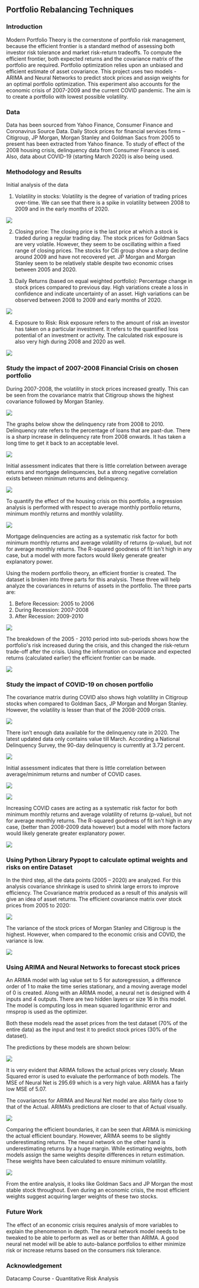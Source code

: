 ## Portfolio Rebalancing Techniques

### Introduction

Modern Portfolio Theory is the cornerstone of portfolio risk management, because the efficient frontier is a standard method of assessing both investor risk tolerance and market risk-return tradeoffs. To compute the efficient frontier, both expected returns and the covariance matrix of the portfolio are required. Portfolio optimization relies upon an unbiased and efficient estimate of asset covariance.
This project uses two models - ARIMA and Neural Networks to predict stock prices and assign weights for an optimal portfolio optimization. This experiment also accounts for the economic crisis of 2007-2009 and the current COVID pandemic. The aim is to create a portfolio with lowest possible volatility. 

### Data

Data has been sourced from Yahoo Finance, Consumer Finance and Coronavirus Source Data. Daily Stock prices for financial services firms – Citigroup, JP Morgan, Morgan Stanley and Goldman Sacs from 2005 to present has been extracted from Yahoo finance. To study of effect of the 2008 housing crisis, delinquency data from Consumer Finance is used. Also, data about COVID-19 (starting March 2020) is also being used.

### Methodology and Results

Initial analysis of the data

1.	Volatility in stocks: Volatility is the degree of variation of trading prices over-time. We can see that there is a spike in volatility between 2008 to 2009 and in the early months of 2020. 

![](Images/Screen%20Shot%202020-11-19%20at%2010.11.46%20AM.png)

2.	Closing price: The closing price is the last price at which a stock is traded during a regular trading day. The stock prices for Goldman Sacs are very volatile. However, they seem to be oscillating within a fixed range of closing prices. The stocks for Citi group show a sharp decline around 2009 and have not recovered yet. JP Morgan and Morgan Stanley seem to be relatively stable despite two economic crises between 2005 and 2020.

3.	Daily Returns (based on equal weighted portfolio): Percentage change in stock prices compared to previous day. High variations create a loss in confidence and indicate uncertainty of an asset. High variations can be observed between 2008 to 2009 and early months of 2020. 

![](Images/Screen%20Shot%202020-11-19%20at%2010.12.07%20AM.png)

4.	Exposure to Risk: Risk exposure refers to the amount of risk an investor has taken on a particular investment. It refers to the quantified loss potential of an investment or activity. The calculated risk exposure is also very high during 2008 and 2020 as well.

![](Images/Screen%20Shot%202020-11-19%20at%2010.12.15%20AM.png)


### Study the impact of 2007-2008 Financial Crisis on chosen portfolio

During 2007-2008, the volatility in stock prices increased greatly. This can be seen from the covariance matrix that Citigroup shows the highest covariance followed by Morgan Stanley.

![](Images/Screen%20Shot%202020-11-19%20at%2010.12.26%20AM.png)

The graphs below show the delinquency rate from 2008 to 2010. Delinquency rate refers to the percentage of loans that are past-due. There is a sharp increase in delinquency rate from 2008 onwards. It has taken a long time to get it back to an acceptable level. 

![](Images/Screen%20Shot%202020-11-19%20at%2010.12.34%20AM.png)

Initial assessment indicates that there is little correlation between average returns and mortgage delinquencies, but a strong negative correlation exists between minimum returns and delinquency.

![](Images/Screen%20Shot%202020-11-19%20at%2010.12.42%20AM.png)

To quantify the effect of the housing crisis on this portfolio, a regression analysis is performed with respect to average monthly portfolio returns, minimum monthly returns and monthly volatility. 

![](Images/Screen%20Shot%202020-11-19%20at%2010.12.51%20AM.png)

Mortgage delinquencies are acting as a systematic risk factor for both minimum monthly returns and average volatility of returns (p-value), but not for average monthly returns. The R-squared goodness of fit isn't high in any case, but a model with more factors would likely generate greater explanatory power.

Using the modern portfolio theory, an efficient frontier is created. The dataset is broken into three parts for this analysis. These three will help analyze the covariances in returns of assets in the portfolio. The three parts are:
1.	Before Recession: 2005 to 2006
2.	During Recession: 2007-2008
3.	After Recession: 2009-2010

![](Images/Screen%20Shot%202020-11-19%20at%2010.13.00%20AM.png)

The breakdown of the 2005 - 2010 period into sub-periods shows how the portfolio's risk increased during the crisis, and this changed the risk-return trade-off after the crisis. Using the information on covariance and expected returns (calculated earlier) the efficient frontier can be made. 

![](Images/Screen%20Shot%202020-11-19%20at%2010.13.10%20AM.png)

### Study the impact of COVID-19 on chosen portfolio

The covariance matrix during COVID also shows high volatility in Citigroup stocks when compared to Goldman Sacs, JP Morgan and Morgan Stanley. However, the volatility is lesser than that of the 2008-2009 crisis. 

![](Images/Screen%20Shot%202020-11-19%20at%2010.13.18%20AM.png)

There isn’t enough data available for the delinquency rate in 2020. The latest updated data only contains value till March. According a National Delinquency Survey, the 90-day delinquency is currently at 3.72 percent. 

![](Images/Screen%20Shot%202020-11-19%20at%2010.13.27%20AM.png)

Initial assessment indicates that there is little correlation between average/minimum returns and number of COVID cases.

![](Images/Screen%20Shot%202020-11-19%20at%2010.13.35%20AM.png)

![](Images/Screen%20Shot%202020-11-19%20at%2010.36.29%20AM.png)

Increasing COVID cases are acting as a systematic risk factor for both minimum monthly returns and average volatility of returns (p-value), but not for average monthly returns. The R-squared goodness of fit isn't high in any case, (better than 2008-2009 data however) but a model with more factors would likely generate greater explanatory power.

![](Images/Screen%20Shot%202020-11-19%20at%2010.13.44%20AM.png)

### Using Python Library Pypopt to calculate optimal weights and risks on entire Dataset

In the third step, all the data points (2005 – 2020) are analyzed. For this analysis covariance shrinkage is used to shrink large errors to improve efficiency. The Covariance matrix produced as a result of this analysis will give an idea of asset returns. The efficient covariance matrix over stock prices from 2005 to 2020:

![](Images/Screen%20Shot%202020-11-19%20at%2010.13.51%20AM.png)

The variance of the stock prices of Morgan Stanley and Citigroup is the highest. However, when compared to the economic crisis and COVID, the variance is low. 

![](Images/Screen%20Shot%202020-11-19%20at%2010.13.59%20AM.png)

### Using ARIMA and Neural Networks to forecast stock prices

An ARIMA model with lag value set to 5 for autoregression, a difference order of 1 to make the time series stationary, and a moving average model of 0 is created. Along with an ARIMA model, a neural net is designed with 4 inputs and 4 outputs. There are two hidden layers or size 16 in this model. The model is computing loss in mean squared logarithmic error and rmsprop is used as the optimizer. 

Both these models read the asset prices from the test dataset (70% of the entire data) as the input and test it to predict stock prices (30% of the dataset).

The predictions by these models are shown below:

![](Images/Screen%20Shot%202020-11-19%20at%2010.14.09%20AM.png)

It is very evident that ARIMA follows the actual prices very closely. Mean Squared error is used to evaluate the performance of both models. The MSE of Neural Net is 295.69 which is a very high value. ARIMA has a fairly low MSE of 5.07. 

The covariances for ARIMA and Neural Net model are also fairly close to that of the Actual. ARIMA’s predictions are closer to that of Actual visually. 

![](Images/Screen%20Shot%202020-11-19%20at%2010.14.17%20AM.png)

Comparing the efficient boundaries, it can be seen that ARIMA is mimicking the actual efficient boundary. However, ARIMA seems to be slightly underestimating returns. The neural network on the other hand is underestimating returns by a huge margin. While estimating weights, both models assign the same weights despite differences in return estimation. These weights have been calculated to ensure minimum volatility. 

![](Images/Screen%20Shot%202020-11-19%20at%2010.14.27%20AM.png)

From the entire analysis, it looks like Goldman Sacs and JP Morgan the most stable stock throughout. Even during an economic crisis, the most efficient weights suggest acquiring larger weights of these two stocks. 

### Future Work

The effect of an economic crisis requires analysis of more variables to explain the phenomenon in depth. 
The neural network model needs to be tweaked to be able to perform as well as or better than ARIMA. A good neural net model will be able to auto-balance portfolios to either minimize risk or increase returns based on the consumers risk tolerance. 

### Acknowledgement 
Datacamp Course - Quantitative Risk Analysis
